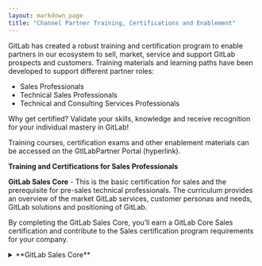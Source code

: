 ```yaml
---
layout: markdown_page
title: "Channel Partner Training, Certifications and Enablement"
---
```

GitLab has created a robust training and certification program to enable partners in our ecosystem to sell, market, service and support GitLab prospects and customers.  Training materials and learning paths have been developed to support different partner roles:



*   Sales Professionals
*   Technical Sales Professionals
*   Technical and Consulting Services Professionals 

Why get certified?  Validate your skills, knowledge and receive recognition for your individual mastery in GitLab!

Training courses, certification exams and other enablement materials can be accessed on the GtlLabPartner Portal (hyperlink).

**Training and Certifications for Sales Professionals**

**GitLab Sales Core** - This is the basic certification for sales and the prerequisite for pre-sales technical professionals. The curriculum provides an overview of the market GitLab services, customer personas and needs, GitLab solutions and positioning of GitLab. 

By completing the GitLab Sales Core, you’ll earn a GitLab Core Sales certification and contribute to the Sales certification program requirements for your company.

<details>
<summary markdown='span'>
**GitLab Sales Core**
</summary
>
<b>Partner Tools and Program:</b>

<ul>
<li>Partner Portal</li>
<li>Deal Registration</li>
<li>You’ve Got Issues</li>
</ul>
>
<b>DevOps Technology Landscape:</b>

<ul>
<li>The Software Development LifeCycle</li>
<li>Reduce Cycle Time</li>
<li>Increase Operational Efficiencies</li>
<li>A Seismic Shift in Application Security</li>
<li>Manage Your Toolchain Before it manages you</li>
<li>QUIZ:  DevOps Technology Landscape</li>
</ul>
>
<b>Introduction to GitLab:</b>

<ul>
<li>What is GitLab Video</li>
<li>GitLab Infomercial</li>
<li>Toolchain White Paper</li>
<li>GitLab Value Framework</li>
<li>QUIZ: Introduction To GitLab</li>
</ul>
>
<b>Competitive Advantages & Strategy:</b>

<ul>
<li>Competitor Overview</li>
<li>GitLab vs. GitHub</li>
<li>QUIZ: Competition</li>
</ul>

<b>GitLab Portfolio:</b>

<ul>
<li>GitLab Company Presentation</li>
<li>Feature Comparison</li>
<li>Why Sell Ultimate / Gold</li>
<li>Pricing</li>
<li>Use Cases</li>
<li>OPTIONAL Selling GitLab Professional Services</li>
<li>OPTIONAL Plan and Manage Work with GitLab</li>
<li>QUIZ:  GitLab Portfolio</li>
</ul>
>
<b>GitLab Customers and Personas:</b>

<ul>
<li>GitLab Value - Discovery Guide</li>
<li>Customer Success Stories & Proof Points</li>
<li>DevOps Director Buyer Persona</li>
<li>OPTIONAL - Learn about Other Buyer Personas</li>
<li>QUIZ: GitLab Customers</li>
</ul>
>
>
**Training and Certifications for Technical Sales Professionals (Solution Architects / Sales Engineers)**

**GitLab Solution Architect Core** - This is the basic certification for pre-sales technical professionals and provides a deeper understanding of demonstrating, deploying, integrating and optimizing GitLab solutions. This certification is a mix of online learning and hands-on labs. GitLab Sales Core is the prerequisite for GitLab Solution Architect Core. GitLab Solution Architect Core meets the program requirement for Pre-sales technical certification. NOTE: The hand-on lab components for this certification are not yet available for partners. Partners will be notified once it is available.

**GitLab Solution Architect Core **

GitLab Integrations (create + drop down)



1. GitLab Integrations Overview 
2. Jira Integration 
3. Jenkins Integration Overview 
4. Migrating from Jenkins to GitLab 
5. GitLab Workflow with Jira issues and Jenkins Pipelines
6. Github Integration 
7. GitLab as OAuth2 Authentication Service Provider 
8. QUIZ: Integrations 

Technical Deep Dive (create + drop down)



1. Auto DevOps
2. GitLab API
3. GitLab for Agile
4. GitLab Runners
5. GitLab High Availability (HA) and GitLab GEO
6. QUIZ: Technical Deep Dive

**GitLab Technical Core** - GitLab Technical Core is the foundational technical training for post-sales technical professionals and can also be a valuable training for pre-sales technical professionals. As we continue to develop our services enablement offerings, partners will need to develop a custom plan with their Channel Account Managers to meet the certification requirements.

**GitLab Technical Core **

GitLab Technical Fundamentals (create + drop down)



1. Using GitLab as a Project Management Tool 
2. GitLab Basics for Developers 
3. Getting Started with GitLab CI/CD 
4. QUIZ: GitLab Technical Fundamentals

**Training and Certifications for Technical and Consulting Services Professionals **

**Training and Certifications**

Gitlab offers Sales and technical certifications that are designed to ensure Partners have the ability to apply GitLab core competencies in the field and within their own practices.  To earn a certification, candidates must first complete all relevant course material and then pass a written assessment. 

**GitLab Certified  Professional Services Engineer (PSE) Certification **(hyperlink to Partner Portal & Partner Bootcamp handbook page)

Lesson 1: Code Management and Version Control

Lesson 2: Continuous Integration and AutoDevOps

Lesson 3: Custom CI Pipelines

Lesson 4: GitOps

Lesson 5: Application Security

Lesson 6: Value Stream Management

Lesson 7: Installation and Architecture

Lesson 8: Integrating and Extending

Lesson 9: Continuous Integration with Kubernetes

Lesson 10: Runner Configuration

GitLab Professional Services Engineer (PSE) Certification Exam

Individuals who earn the GitLab Professional Services Engineer (Partner) certification are able to demonstrate hands-on proficiency implementing GitLab, and are able to articulate the most common GitLab customer use cases.

(Insert Logo) 

Earning Criteria: To earn this certification, candidates must receive a passing score from the November 2020 GitLab Partner Bootcamp examination

**GitLab Certified Trainer**

We are currently developing a program that will enable select partners (by invitation) to become GitLab Certified Trainers.  Please refer back to this handbook page for updates.

To learn more about our existing Train the Trainer program, please visit https://about.gitlab.com/services/education/train-the-trainer/

**Training and Certifications Roadmap FY21 **

GitLab Partner Sales Professional Certification 

(insert logo)

Q4 FY21

GitLab Partner Solutions Architect (SA) Certification

(insert logo) 

Q4 FY21

**Certification Award Process **

To sign up for a course, please visit the Partner Portal (hyperlink). Upon successful completion of each learning path, individuals will be awarded a Badge of Completion and / or a Certificate. Badges and certifications will be delivered electronically via email, and will be granted no later than 10 business days after completion. 

	

**Additional Enablement Resources**



*   Webcasts - GitLab hosts a monthly webinar the first Thursday of each month,  providing deep dive learning on key GitLab topics.  You can access Partner Webcast Archives in the Asset Library on the [GitLab Partner Portal. ](https://partners.gitlab.com/English/)
*   Technical - Pre-Sales, Services Engineers and Solution Architects can join the Channel SA’s for a monthly Tech Chat. Use this** **[Partner Tech Chat](https://gitlab.com/gitlab-com/partners/tech-chats)** **board to submit future topics and questions. 
*   GitLab Partners’ Marketing team members are invited to join our monthly Partner Marketing Webcasts. Learn about the latest Partner marketing campaigns, resources and more. 
*   The [GitLab Partner Portal ](https://partners.gitlab.com/English/)provides Partners with easy access to additional sales resources, webcast replays, competitive analysis, event calendar, Marketing campaigns, support and more. 
*   Newsletter - sign up [here ](https://gitlab.us19.list-manage.com/subscribe?u=5a5f55e4e0f03037d96416766&id=2321e18463)
*   GitLab Virtual Commit - Commit 2020 was a 24-hour virtual experience filled with practical DevOps strategies shared by leaders in development, operations, and security. You’ll discover innovative solutions to help you solve your industry's greatest challenges, including enhancing culture and shortening release times. (https://about.gitlab.com/events/commit/)
*   GitLab Handbook Resources (insert hyperlink)   Start your handbook search on the Channel Partner Handbook Page 
